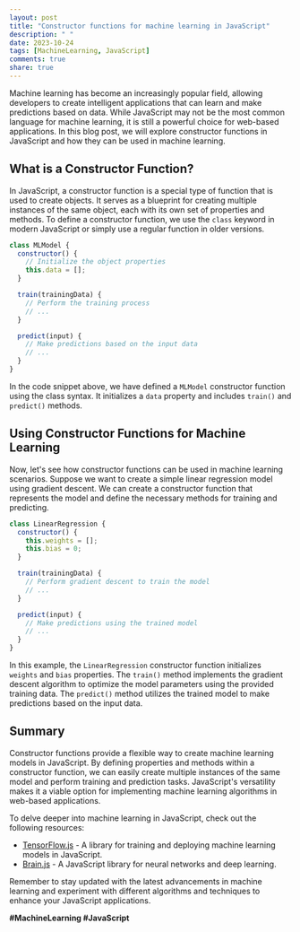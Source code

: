 ```yaml
---
layout: post
title: "Constructor functions for machine learning in JavaScript"
description: " "
date: 2023-10-24
tags: [MachineLearning, JavaScript]
comments: true
share: true
---
```


Machine learning has become an increasingly popular field, allowing developers to create intelligent applications that can learn and make predictions based on data. While JavaScript may not be the most common language for machine learning, it is still a powerful choice for web-based applications. In this blog post, we will explore constructor functions in JavaScript and how they can be used in machine learning.

## What is a Constructor Function?

In JavaScript, a constructor function is a special type of function that is used to create objects. It serves as a blueprint for creating multiple instances of the same object, each with its own set of properties and methods. To define a constructor function, we use the `class` keyword in modern JavaScript or simply use a regular function in older versions.

```javascript
class MLModel {
  constructor() {
    // Initialize the object properties
    this.data = [];
  }

  train(trainingData) {
    // Perform the training process
    // ...
  }

  predict(input) {
    // Make predictions based on the input data
    // ...
  }
}
```

In the code snippet above, we have defined a `MLModel` constructor function using the class syntax. It initializes a `data` property and includes `train()` and `predict()` methods.

## Using Constructor Functions for Machine Learning

Now, let's see how constructor functions can be used in machine learning scenarios. Suppose we want to create a simple linear regression model using gradient descent. We can create a constructor function that represents the model and define the necessary methods for training and predicting.

```javascript
class LinearRegression {
  constructor() {
    this.weights = [];
    this.bias = 0;
  }

  train(trainingData) {
    // Perform gradient descent to train the model
    // ...
  }

  predict(input) {
    // Make predictions using the trained model
    // ...
  }
}
```

In this example, the `LinearRegression` constructor function initializes `weights` and `bias` properties. The `train()` method implements the gradient descent algorithm to optimize the model parameters using the provided training data. The `predict()` method utilizes the trained model to make predictions based on the input data.

## Summary

Constructor functions provide a flexible way to create machine learning models in JavaScript. By defining properties and methods within a constructor function, we can easily create multiple instances of the same model and perform training and prediction tasks. JavaScript's versatility makes it a viable option for implementing machine learning algorithms in web-based applications.

To delve deeper into machine learning in JavaScript, check out the following resources:

- [TensorFlow.js](https://www.tensorflow.org/js) - A library for training and deploying machine learning models in JavaScript.
- [Brain.js](https://github.com/BrainJS/brain.js) - A JavaScript library for neural networks and deep learning.

Remember to stay updated with the latest advancements in machine learning and experiment with different algorithms and techniques to enhance your JavaScript applications.

**#MachineLearning #JavaScript**